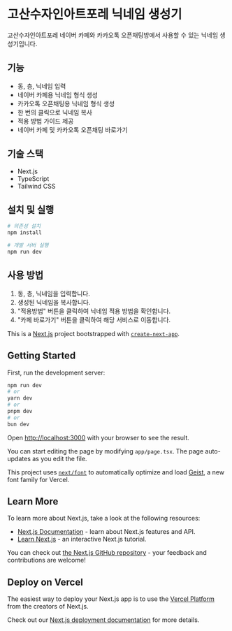 # 고산수자인아트포레 닉네임 생성기

고산수자인아트포레 네이버 카페와 카카오톡 오픈채팅방에서 사용할 수 있는 닉네임 생성기입니다.

## 기능

- 동, 층, 닉네임 입력
- 네이버 카페용 닉네임 형식 생성
- 카카오톡 오픈채팅용 닉네임 형식 생성
- 한 번의 클릭으로 닉네임 복사
- 적용 방법 가이드 제공
- 네이버 카페 및 카카오톡 오픈채팅 바로가기

## 기술 스택

- Next.js
- TypeScript
- Tailwind CSS

## 설치 및 실행

```bash
# 의존성 설치
npm install

# 개발 서버 실행
npm run dev
```

## 사용 방법

1. 동, 층, 닉네임을 입력합니다.
2. 생성된 닉네임을 복사합니다.
3. "적용방법" 버튼을 클릭하여 닉네임 적용 방법을 확인합니다.
4. "카페 바로가기" 버튼을 클릭하여 해당 서비스로 이동합니다.

This is a [Next.js](https://nextjs.org) project bootstrapped with [`create-next-app`](https://nextjs.org/docs/app/api-reference/cli/create-next-app).

## Getting Started

First, run the development server:

```bash
npm run dev
# or
yarn dev
# or
pnpm dev
# or
bun dev
```

Open [http://localhost:3000](http://localhost:3000) with your browser to see the result.

You can start editing the page by modifying `app/page.tsx`. The page auto-updates as you edit the file.

This project uses [`next/font`](https://nextjs.org/docs/app/building-your-application/optimizing/fonts) to automatically optimize and load [Geist](https://vercel.com/font), a new font family for Vercel.

## Learn More

To learn more about Next.js, take a look at the following resources:

- [Next.js Documentation](https://nextjs.org/docs) - learn about Next.js features and API.
- [Learn Next.js](https://nextjs.org/learn) - an interactive Next.js tutorial.

You can check out [the Next.js GitHub repository](https://github.com/vercel/next.js) - your feedback and contributions are welcome!

## Deploy on Vercel

The easiest way to deploy your Next.js app is to use the [Vercel Platform](https://vercel.com/new?utm_medium=default-template&filter=next.js&utm_source=create-next-app&utm_campaign=create-next-app-readme) from the creators of Next.js.

Check out our [Next.js deployment documentation](https://nextjs.org/docs/app/building-your-application/deploying) for more details.
